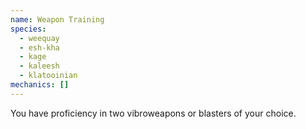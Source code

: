 ```yaml
---
name: Weapon Training
species:
  - weequay
  - esh-kha
  - kage
  - kaleesh
  - klatooinian
mechanics: []
---
```

You have proficiency in two vibroweapons or blasters of your choice.
